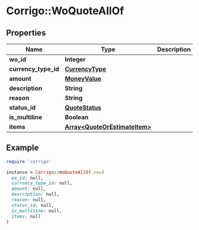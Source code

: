 # Corrigo::WoQuoteAllOf

## Properties

| Name | Type | Description | Notes |
| ---- | ---- | ----------- | ----- |
| **wo_id** | **Integer** |  | [optional] |
| **currency_type_id** | [**CurrencyType**](CurrencyType.md) |  | [optional] |
| **amount** | [**MoneyValue**](MoneyValue.md) |  | [optional] |
| **description** | **String** |  | [optional] |
| **reason** | **String** |  | [optional] |
| **status_id** | [**QuoteStatus**](QuoteStatus.md) |  | [optional] |
| **is_multiline** | **Boolean** |  | [optional] |
| **items** | [**Array&lt;QuoteOrEstimateItem&gt;**](QuoteOrEstimateItem.md) |  | [optional] |

## Example

```ruby
require 'corrigo'

instance = Corrigo::WoQuoteAllOf.new(
  wo_id: null,
  currency_type_id: null,
  amount: null,
  description: null,
  reason: null,
  status_id: null,
  is_multiline: null,
  items: null
)
```

